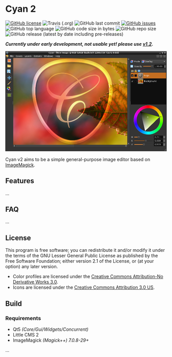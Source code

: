 # Cyan 2

[![GitHub license](https://img.shields.io/github/license/rodlie/cyan)](https://github.com/rodlie/cyan/blob/master/COPYING)
![Travis (.org)](https://img.shields.io/travis/rodlie/cyan)
![GitHub last commit](https://img.shields.io/github/last-commit/rodlie/cyan)
[![GitHub issues](https://img.shields.io/github/issues/rodlie/cyan)](https://github.com/rodlie/cyan/issues)
![GitHub top language](https://img.shields.io/github/languages/top/rodlie/cyan)
![GitHub code size in bytes](https://img.shields.io/github/languages/code-size/rodlie/cyan)
![GitHub repo size](https://img.shields.io/github/repo-size/rodlie/cyan)
![GitHub release (latest by date including pre-releases)](https://img.shields.io/github/v/release/rodlie/cyan?include_prereleases)

***Currently under early development, not usable yet! please use [v1.2](https://github.com/rodlie/cyan/tree/1.2).***

![screenshot](docs/images/screenshot.png)

Cyan v2 aims to be a simple general-purpose image editor based on [ImageMagick](https://imagemagick.org).

## Features

...

## FAQ

...

## License

This program is free software; you can redistribute it and/or modify it under the terms of the GNU Lesser General Public License as published by the Free Software Foundation; either version 2.1 of the License, or (at your option) any later version.

* Color profiles are licensed under the [Creative Commons Attribution-No Derivative Works 3.0](https://creativecommons.org/licenses/by-nd/3.0/).
* Icons are licensed under the [Creative Commons Attribution 3.0 US](http://creativecommons.org/licenses/by/3.0/us/).

## Build

### Requirements

 * Qt5 *(Core/Gui/Widgets/Concurrent)*
 * Little CMS 2
 * ImageMagick *(Magick++) 7.0.8-29+*

...
